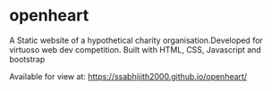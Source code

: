 # openheart
A Static website of a hypothetical charity organisation.Developed for virtuoso web dev competition. Built with HTML, CSS, Javascript and bootstrap

Available for view at:
https://ssabhijith2000.github.io/openheart/
